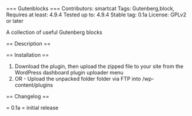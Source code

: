 === Gutenblocks ===
Contributors: smartcat
Tags: Gutenberg,block,
Requires at least: 4.9.4
Tested up to: 4.9.4
Stable tag: 0.1a
License: GPLv2 or later

A collection of useful Gutenberg blocks

== Description ==



== Installation ==
1. Download the plugin, then upload the zipped file to your site from the WordPress dashboard plugin uploader menu
2. OR - Upload the unpacked folder folder via FTP into /wp-content/plugins

== Changelog == 

= 0.1a = initial release
